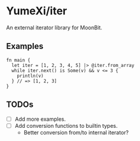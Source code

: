 # YumeXi/iter

An external iterator library for MoonBit.

## Examples

```moonbit
fn main {
  let iter = [1, 2, 3, 4, 5] |> @iter.from_array
  while iter.next() is Some(v) && v <= 3 {
    println(v)
  } // => [1, 2, 3]
}
```

## TODOs

- [ ] Add more examples.
- [ ] Add conversion functions to builtin types.
  - Better conversion from/to internal iterator?
